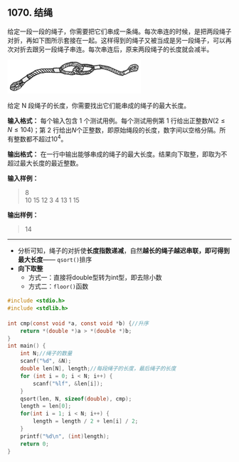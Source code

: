 ﻿## 1070. 结绳
给定一段一段的绳子，你需要把它们串成一条绳。每次串连的时候，是把两段绳子对折，再如下图所示套接在一起。这样得到的绳子又被当成是另一段绳子，可以再次对折去跟另一段绳子串连。每次串连后，原来两段绳子的长度就会减半。

![rope.jpg](/images/Basic1070.jpg)

给定 N 段绳子的长度，你需要找出它们能串成的绳子的最大长度。

**输入格式：**
每个输入包含 1 个测试用例。每个测试用例第 1 行给出正整数$N$($2 ≤ N ≤ 10^​4$)；第 2 行给出$N$个正整数，即原始绳段的长度，数字间以空格分隔。所有整数都不超过$10^4$。

**输出格式：**
在一行中输出能够串成的绳子的最大长度。结果向下取整，即取为不超过最大长度的最近整数。

**输入样例：**
>8  
10 15 12 3 4 13 1 15  

**输出样例：**
>14  

---
- 分析可知，绳子的对折使**长度指数递减**，自然**越长的绳子越迟串联，即可得到最大长度**—— `qsort()`排序
- **向下取整**
	- 方式一：直接将double型转为int型，即去除小数
	- 方式二：`floor()`函数

```c
#include <stdio.h>
#include <stdlib.h>

int cmp(const void *a, const void *b) {//升序 
	return *(double *)a > *(double *)b; 
}
int main() {
	int N;//绳子的数量
	scanf("%d", &N);
	double len[N], length;//每段绳子的长度，最后绳子的长度 
	for (int i = 0; i < N; i++) {
		scanf("%lf", &len[i]);
	}
	qsort(len, N, sizeof(double), cmp);
	length = len[0];
	for(int i = 1; i < N; i++) {
		length = length / 2 + len[i] / 2;
	}
	printf("%d\n", (int)length);
	return 0;
}
```